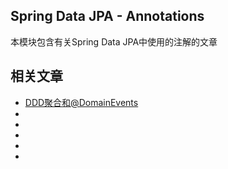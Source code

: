 ## Spring Data JPA - Annotations

本模块包含有关Spring Data JPA中使用的注解的文章

## 相关文章

- [DDD聚合和@DomainEvents](docs/DDD聚合和@DomainEvents.md)
- []()
- []()
- []()
- []()
- []()